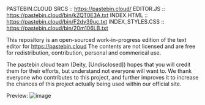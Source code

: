 PASTEBIN.CLOUD SRCS :: https://pastebin.cloud/
  EDITOR.JS        :: https://pastebin.cloud/bin/kZQT0E3A.txt
  INDEX.HTML       :: https://pastebin.cloud/bin/F2dv39uc.txt
  INDEX_STYLES.CSS :: https://pastebin.cloud/bin/20m106LB.txt

This repository is an open-sourced work-in-progress edition of the text editor for https://pastebin.cloud
The contents are not licensed and are free for redistribution, contribution, personal and commerical use.

The pastebin.cloud team (Deity, [Undisclosed]) hopes that you will credit them for their efforts, but understand not everyone will want to.
We thank everyone who contributes to this project, and further improves it to increase the chances of this project actually being used within our official site.

Preview: ![image](https://user-images.githubusercontent.com/59446525/214317572-9c3effce-4fbd-4f1d-9e51-dd41a463f8b2.png)
